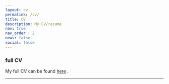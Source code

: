 ```yaml
---
layout: cv
permalink: /cv/
title: CV
description: My CV/resume
nav: true
nav_order : 2
news: false
social: false
---
```


### full CV

My full CV can be found <a class="page-link" href="{{ '/assets/Curriculum_Vitae.pdf' | prepend: site.baseurl | prepend: site.url }}">here</a> .

------
